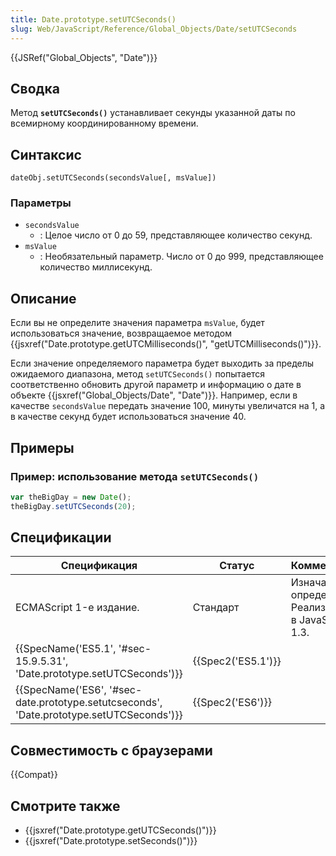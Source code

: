 ```yaml
---
title: Date.prototype.setUTCSeconds()
slug: Web/JavaScript/Reference/Global_Objects/Date/setUTCSeconds
---
```


{{JSRef("Global_Objects", "Date")}}

## Сводка

Метод **`setUTCSeconds()`** устанавливает секунды указанной даты по всемирному координированному времени.

## Синтаксис

```
dateObj.setUTCSeconds(secondsValue[, msValue])
```

### Параметры

- `secondsValue`
  - : Целое число от 0 до 59, представляющее количество секунд.
- `msValue`
  - : Необязательный параметр. Число от 0 до 999, представляющее количество миллисекунд.

## Описание

Если вы не определите значения параметра `msValue`, будет использоваться значение, возвращаемое методом {{jsxref("Date.prototype.getUTCMilliseconds()", "getUTCMilliseconds()")}}.

Если значение определяемого параметра будет выходить за пределы ожидаемого диапазона, метод `setUTCSeconds()` попытается соответственно обновить другой параметр и информацию о дате в объекте {{jsxref("Global_Objects/Date", "Date")}}. Например, если в качестве `secondsValue` передать значение 100, минуты увеличатся на 1, а в качестве секунд будет использоваться значение 40.

## Примеры

### Пример: использование метода `setUTCSeconds()`

```js
var theBigDay = new Date();
theBigDay.setUTCSeconds(20);
```

## Спецификации

| Спецификация                                                                             | Статус             | Комментарии                                            |
| ---------------------------------------------------------------------------------------- | ------------------ | ------------------------------------------------------ |
| ECMAScript 1-е издание.                                                                  | Стандарт           | Изначальное определение. Реализована в JavaScript 1.3. |
| {{SpecName('ES5.1', '#sec-15.9.5.31', 'Date.prototype.setUTCSeconds')}}                  | {{Spec2('ES5.1')}} |                                                        |
| {{SpecName('ES6', '#sec-date.prototype.setutcseconds', 'Date.prototype.setUTCSeconds')}} | {{Spec2('ES6')}}   |                                                        |

## Совместимость с браузерами

{{Compat}}

## Смотрите также

- {{jsxref("Date.prototype.getUTCSeconds()")}}
- {{jsxref("Date.prototype.setSeconds()")}}
